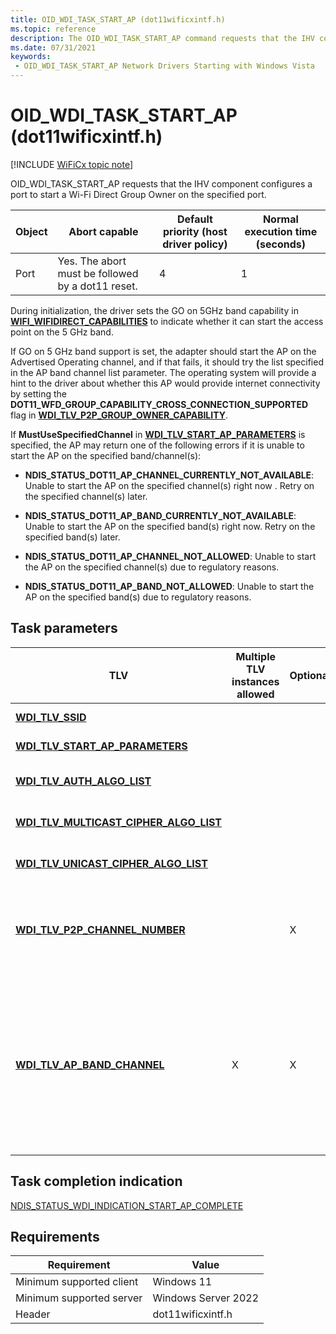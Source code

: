 ```yaml
---
title: OID_WDI_TASK_START_AP (dot11wificxintf.h)
ms.topic: reference
description: The OID_WDI_TASK_START_AP command requests that the IHV component configures a port to start a Wi-Fi Direct Group Owner on the specified port.
ms.date: 07/31/2021
keywords:
 - OID_WDI_TASK_START_AP Network Drivers Starting with Windows Vista
---
```


# OID\_WDI\_TASK\_START\_AP (dot11wificxintf.h)

[!INCLUDE [WiFiCx topic note](../includes/wificx-version-warning.md)]


OID\_WDI\_TASK\_START\_AP requests that the IHV component configures a port to start a Wi-Fi Direct Group Owner on the specified port.

| Object | Abort capable                                     | Default priority (host driver policy) | Normal execution time (seconds) |
|--------|---------------------------------------------------|---------------------------------------|---------------------------------|
| Port   | Yes. The abort must be followed by a dot11 reset. | 4                                     | 1                               |

 

During initialization, the driver sets the GO on 5GHz band capability in [**WIFI_WIFIDIRECT_CAPABILITIES**](/windows-hardware/drivers/ddi/wificx/ns-wificx-wifi_wifidirect_capabilities) to indicate whether it can start the access point on the 5 GHz band.

If GO on 5 GHz band support is set, the adapter should start the AP on the Advertised Operating channel, and if that fails, it should try the list specified in the AP band channel list parameter. The operating system will provide a hint to the driver about whether this AP would provide internet connectivity by setting the **DOT11\_WFD\_GROUP\_CAPABILITY\_CROSS\_CONNECTION\_SUPPORTED** flag in [**WDI\_TLV\_P2P\_GROUP\_OWNER\_CAPABILITY**](./wdi-tlv-p2p-group-owner-capability.md).

If **MustUseSpecifiedChannel** in [**WDI\_TLV\_START\_AP\_PARAMETERS**](./wdi-tlv-start-ap-parameters.md) is specified, the AP may return one of the following errors if it is unable to start the AP on the specified band/channel(s):

* ****NDIS\_STATUS\_DOT11\_AP\_CHANNEL\_CURRENTLY\_NOT\_AVAILABLE****: Unable to start the AP on the specified channel(s) right now . Retry on the specified channel(s) later.

* ****NDIS\_STATUS\_DOT11\_AP\_BAND\_CURRENTLY\_NOT\_AVAILABLE****: Unable to start the AP on the specified band(s) right now. Retry on the specified band(s) later.

* ****NDIS\_STATUS\_DOT11\_AP\_CHANNEL\_NOT\_ALLOWED****: Unable to start the AP on the specified channel(s) due to regulatory reasons.

* ****NDIS\_STATUS\_DOT11\_AP\_BAND\_NOT\_ALLOWED****: Unable to start the AP on the specified band(s) due to regulatory reasons.


 

## Task parameters


|TLV|Multiple TLV instances allowed|Optional|Description|
|--- |--- |--- |--- |
|[**WDI_TLV_SSID**](wdi-tlv-ssid.md)|||The SSID to be used by the AP.|
|[**WDI_TLV_START_AP_PARAMETERS**](wdi-tlv-start-ap-parameters.md)|||Additional parameters for this task.|
|[**WDI_TLV_AUTH_ALGO_LIST**](wdi-tlv-auth-algo-list.md)|||The list of authentication algorithms that the connection can use.|
|[**WDI_TLV_MULTICAST_CIPHER_ALGO_LIST**](wdi-tlv-multicast-cipher-algo-list.md)|||The list of multicast cipher algorithms that the connection can use.|
|[**WDI_TLV_UNICAST_CIPHER_ALGO_LIST**](wdi-tlv-unicast-cipher-algo-list.md)|||The list of multicast cipher algorithms that the connection can use.|
|[**WDI_TLV_P2P_CHANNEL_NUMBER**](wdi-tlv-p2p-channel-number.md)||X|If specified, this defines the operating channel determined in group formation. This may only be specified when the operating mode is Wi-Fi Direct GO.|
|[**WDI_TLV_AP_BAND_CHANNEL**](wdi-tlv-ap-band-channel.md)|X|X|Optional list of bands and channels to start the access point on. If MustUseSpecifiedChannels is set to 1, the AP can only be started from this list. If it is not set, this list is meant to be a recommendation of channels that the firmware can pick from, and it may pick another channel if it is not possible to start the AP on any of the specified channels.|

 

## Task completion indication


[NDIS\_STATUS\_WDI\_INDICATION\_START\_AP\_COMPLETE](ndis-status-wdi-indication-start-ap-complete.md)

## Requirements

|Requirement|Value|
|--- |--- |
|Minimum supported client|Windows 11|
|Minimum supported server|Windows Server 2022|
|Header|dot11wificxintf.h|

